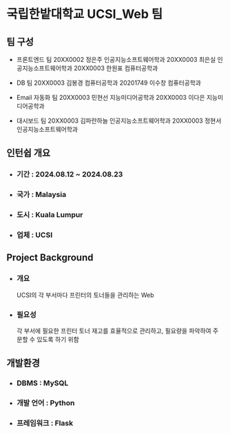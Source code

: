 # 국립한밭대학교 UCSI_Web 팀

## 팀 구성 
- 프론트엔드 팀
    20XX0002 정은주 인공지능소프트웨어학과
    20XX0003 최은실 인공지능소프트웨어학과
    20XX0003 한원표 컴퓨터공학과
  
- DB 팀
    20XX0003 김봉경 컴퓨터공학과
    20201749 이수창 컴퓨터공학과
  
- Email 자동화 팀
    20XX0003 민현선 지능미디어공학과
    20XX0003 이다은 지능미디어공학과
- 대시보드 팀
    20XX0003 김파란하늘 인공지능소프트웨어학과
    20XX0003 정현서 인공지능소프트웨어학과
    

## 인턴쉽 개요
  - ### 기간 : 2024.08.12 ~ 2024.08.23
  - ### 국가 : Malaysia
  - ### 도시 : Kuala Lumpur
  - ### 업체 : UCSI

## Project Background
  - ### 개요
      UCSI의 각 부서마다 프린터의 토너들을 관리하는 Web
  - ### 필요성
      각 부서에 필요한 프린터 토너 재고를 효율적으로 관리하고, 필요량을 파악하여 주문할 수 있도록 하기 위함

## 개발환경
  - ### DBMS : MySQL
  - ### 개발 언어 : Python
  - ### 프레임워크 : Flask
